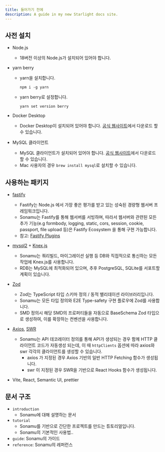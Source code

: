 ```yaml
---
title: 들어가기 전에
description: A guide in my new Starlight docs site.
---
```


## 사전 설치

- Node.js

  - 18버전 이상의 Node.js가 설치되어 있어야 합니다.

- yarn berry

  - yarn을 설치합니다.
    ```shell
    npm i -g yarn
    ```
  - yarn berry로 설정합니다.
    ```shell
    yarn set version berry
    ```

- Docker Desktop

  - Docker Desktop이 설치되어 있어야 합니다. [공식 웹사이트](https://www.docker.com/products/docker-desktop/)에서 다운로드 할 수 있습니다.

- MySQL 클라이언트
  - MySQL 클라이언트가 설치되어 있어야 합니다. [공식 웹사이트](https://dev.mysql.com/downloads/workbench/)에서 다운로드 할 수 있습니다.
  - Mac 사용자의 경우 `brew install mysql`로 설치할 수 있습니다.

## 사용하는 패키지

- [fastify](https://fastify.dev/)

  - Fastify는 Node.js 에서 가장 좋은 평가를 받고 있는 성숙된 경량형 웹서버 프레임워크입니다.
  - Sonamu는 Fastify를 통해 웹서버를 서빙하며, 따라서 웹서버와 관련된 모든 추가 기능(e.g formbody, logging, static, cors, session, cookie, passport, file upload 등)은 Fastify Ecosystem 을 통해 구현 가능합니다.
  - 참고: [Fastify Plugins](https://fastify.dev/docs/latest/Reference/Plugins)

- [mysql2](https://www.npmjs.com/package/mysql2) + [Knex.js](https://knexjs.org/)

  - Sonamu는 쿼리빌드, 마이그레이션 실행 등 DB와 직접적으로 통신하는 모든 작업에 Knex.js를 사용합니다.
  - RDB는 MySQL에 최적화되어 있으며, 추후 PostgreSQL, SQLite를 서포트할 계획이 있습니다.

- [Zod](https://zod.dev/)

  - Zod는 TypeScript 타입 스키마 정의 / 동적 밸리데이션 라이브러리입니다.
  - Sonamu는 모든 타입 정의와 E2E Type-safety 구현 플로우에 Zod를 사용합니다.
  - SMD 정의시 해당 SMD의 프로퍼티들을 자동으로 BaseSchema Zod 타입으로 생성하여, 이를 확장하는 컨벤션을 사용합니다.

- [Axios](https://axios-http.com/kr/docs/intro), [SWR](https://swr.vercel.app/ko)

  - Sonamu는 API 데코레이터 정의를 통해 API가 생성되는 경우 함께 HTTP 클라이언트 코드가 자동생성 되는데, 이 때 `httpClients` 옵션에 따라 axios와 swr 각각의 클라이언트를 생성할 수 있습니다.
    - axios 가 지정된 경우 Axios 기반의 일반 HTTP Fetching 함수가 생성됩니다.
    - swr 이 지정된 경우 SWR을 기반으로 React Hooks 함수가 생성됩니다.

- Vite, React, Semantic UI, prettier

## 문서 구조

- `introduction`
  - Sonamu에 대해 설명하는 문서
- `tutorial`
  - Sonamu를 기반으로 간단한 프로젝트를 만드는 튜토리얼입니다.
  - Sonamu의 기본적인 사용법..
- `guide`: Sonamu의 가이드
- `reference`: Sonamu의 레퍼런스
